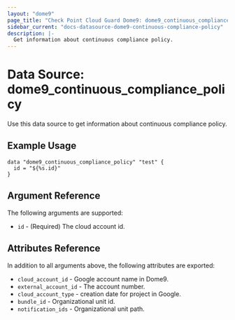 ```yaml
---
layout: "dome9"
page_title: "Check Point Cloud Guard Dome9: dome9_continuous_compliance_policy"
sidebar_current: "docs-datasource-dome9-continuous-compliance-policy"
description: |-
  Get information about continuous compliance policy.
---
```


# Data Source: dome9_continuous_compliance_policy

Use this data source to get information about continuous compliance policy.

## Example Usage

```hcl
data "dome9_continuous_compliance_policy" "test" {
  id = "${%s.id}"
}
```

## Argument Reference

The following arguments are supported:

* `id` - (Required) The cloud account id. 

## Attributes Reference

In addition to all arguments above, the following attributes are exported:

* `cloud_account_id` - Google account name in Dome9.
* `external_account_id` - The account number.
* `cloud_account_type` - creation date for project in Google.
* `bundle_id` - Organizational unit id.
* `notification_ids` - Organizational unit path.
